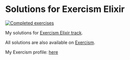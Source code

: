 # Solutions for Exercism Elixir

[![Completed exercises](https://img.shields.io/badge/Completed%20exercises-158%2F158%20(August%202023)-informational)](https://exercism.org/profiles/aifrak/solutions)

My solutions for [Exercism Elixir track](https://exercism.io/tracks/elixir).

All solutions are also available on [Exercism](https://exercism.org/profiles/aifrak/solutions).

My Exercism profile: [here](https://exercism.org/profiles/aifrak)

